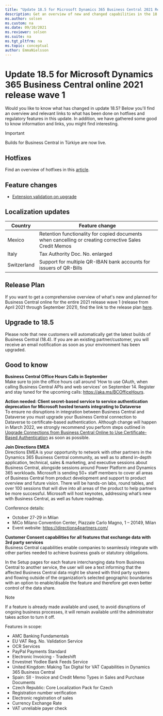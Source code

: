 ```yaml
---
title: "Update 18.5 for Microsoft Dynamics 365 Business Central 2021 Release Wave 1"
description: Get an overview of new and changed capabilities in the 18.5 update of Business Central online, which is part of 2021 release wave 1.
ms.author: solsen
ms.custom: na
ms.date: 09/10/2021
ms.reviewer: solsen
ms.suite: na
ms.tgt_pltfrm: na
ms.topic: conceptual
author: EmmaNielsson
---
```


# Update 18.5 for Microsoft Dynamics 365 Business Central online 2021 release wave 1

Would you like to know what has changed in update 18.5? Below you'll find an overview and relevant links to what has been done on hotfixes and regulatory features in this update. In addition, we have gathered some good to know information and links, you might find interesting.

> [!IMPORTANT]  
> Builds for Business Central in Türkiye are now live. 

## Hotfixes
Find an overview of hotfixes in this [article](https://support.microsoft.com/help/5006076).

## Feature changes  
- [Extension validation on upgrade](/dynamics365-release-plan/2021wave1/smb/dynamics365-business-central/extension-validation-upgrade)

## Localization updates 

| Country| Feature change |
|-------------|--------------|
| Mexico | Retention functionality for copied documents when cancelling or creating corrective Sales Credit Memos |
| Italy | Tax Authority Doc. No. enlarged|
| Switzerland | Support for multiple QR-IBAN bank accounts for issuers of QR-Bills|

## Release Plan
If you want to get a comprehensive overview of what's new and planned for Business Central online for the entire 2021 release wave 1 (release from April 2021 through September 2021), find the link to the release plan [here](/dynamics365-release-plan/2021wave1/smb/dynamics365-business-central/planned-features).

## Upgrade to 18.5   
Please note that new customers will automatically get the latest builds of Business Central (18.4). If you are an existing partner/customer, you will receive an email notification as soon as your environment has been upgraded.

## Good to know

**Business Central Office Hours Calls in September**  
Make sure to join the office hours call around 'How to use OAuth, when calling Business Central APIs and web services' on September 14. Register and stay tuned for the upcoming calls: https://aka.ms/BCOfficeHours.

**Action needed: Client secret-based service to service authentication deprecation for Microsoft hosted tenants integrating to Dataverse**  
To ensure no disruptions in integration between Business Central and Dataverse you must upgrade your Business Central connection to Dataverse to certificate-based authentication. 
Although change will happen in March 2022, we strongly recommend you perform steps outlined in [Upgrade Connections from Business Central Online to Use Certificate-Based Authentication](/dynamics365/business-central/admin-how-to-set-up-a-dynamics-crm-connection#upgrade-connections-from-business-central-online-to-use-certificate-based-authentication) as soon as possible.

**Join Directions EMEA**  
Directions EMEA is your opportunity to network with other partners in the Dynamics 365 Business Central community, as well as to attend in-depth application, technical, sales & marketing, and executive sessions about Business Central, alongside sessions around Power Platform and Dynamics 365 workloads. Microsoft is sending 50+ staff members to cover all areas of Business Central from product development and support to product overview and future vision. There will be hands-on labs, round tables, and over 100 sessions that will dive into all areas of the product to help partners be more successful. Microsoft will host keynotes, addressing what’s new with Business Central, as well as future roadmap.

Conference details: 
- October 27-29 in Milan
- MiCo Milano Convention Center, Piazzale Carlo Magno, 1 – 20149, Milan
- Event website: https://directions4partners.com/

**Customer Consent capabilities for all features that exchange data with 3rd party services**  
Business Central capabilities enable companies to seamlessly integrate with other parties needed to achieve business goals or statutory obligations.

In the Setup pages for each feature interchanging data from Business Central to another service, the user will see a text informing that the affected Business Central data might be shared with third party systems and flowing outside of the organization’s selected geographic boundaries with an option to enable/disable the feature and therefore get even better control of the data share.

> [!NOTE]  
> If a feature is already made available and used, to avoid disruptions of ongoing business processes, it will remain available until the administrator takes action to turn it off.

Features in scope:
- AMC Banking Fundamentals  
- EU VAT Reg. No. Validation Service  
- OCR Services  
- PayPal Payments Standard  
- Electronic Invoicing - Tradeshift  
- Envestnet Yodlee Bank Feeds Service  
- United Kingdom: Making Tax Digital for VAT Capabilities in Dynamics 365 Business Central  
- Spain: SII - Invoice and Credit Memo Types in Sales and Purchase Documents  
- Czech Republic: Core Localization Pack for Czech  
- Registration number verification  
- Electronic registration of sales  
- Currency Exchange Rate  
- VAT unreliable payer check
